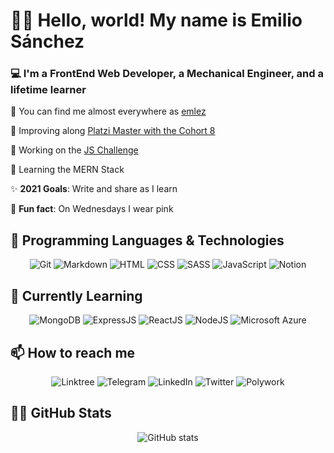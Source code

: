 # 👋🏼 Hello, world! My name is Emilio Sánchez

### 💻 I'm a FrontEnd Web Developer, a Mechanical Engineer, and a lifetime learner

🔗 You can find me almost everywhere as [emlez][linktree]

💚 Improving along [Platzi Master with the Cohort 8][platzi]

💛 Working on the [JS Challenge][js-challenge]

🔰 Learning the MERN Stack

✨ **2021 Goals**: Write and share as I learn

👚 **Fun fact**: On Wednesdays I wear pink

## 👾 Programming Languages & Technologies

<p align="center">
  <img src="https://img.shields.io/badge/Git-F05032?style=for-the-badge&logo=git&logoColor=white" alt="Git" />
  <img src="https://img.shields.io/badge/Markdown-000000?style=for-the-badge&logo=markdown&logoColor=white" alt="Markdown" />
  <img src="https://img.shields.io/badge/HTML5-E34F26?style=for-the-badge&logo=html5&logoColor=white" alt="HTML" />
  <img src="https://img.shields.io/badge/CSS3-1572B6?style=for-the-badge&logo=css3&logoColor=white" alt="CSS" />
  <img src="https://img.shields.io/badge/Sass-CC6699?style=for-the-badge&logo=sass&logoColor=white" alt="SASS" />
  <img src="https://img.shields.io/badge/JavaScript-323330?style=for-the-badge&logo=javascript&logoColor=F7DF1E" alt="JavaScript" />
  <img src="https://img.shields.io/badge/Notion-000000?style=for-the-badge&logo=notion&logoColor=white" alt="Notion" />
</p>

## 🚀 Currently Learning

<p align="center">
  <img src="https://img.shields.io/badge/MongoDB-white?style=for-the-badge&logo=mongodb&logoColor=4EA94B" alt="MongoDB" />
  <img src="https://img.shields.io/badge/Express.js-000000?style=for-the-badge&logo=express&logoColor=white" alt="ExpressJS" />
  <img src="https://img.shields.io/badge/React-20232A?style=for-the-badge&logo=react&logoColor=61DAFB" alt="ReactJS" />
  <img src="https://img.shields.io/badge/Node.js-339933?style=for-the-badge&logo=nodedotjs&logoColor=white" alt="NodeJS" />
  <img src="https://img.shields.io/badge/microsoft%20azure-0089D6?style=for-the-badge&logo=microsoft-azure&logoColor=white" alt="Microsoft Azure" />
</p>

## 📫 How to reach me

<p align="center">
  <img src="https://img.shields.io/badge/linktree-39E09B?style=for-the-badge&logo=linktree&logoColor=white" alt="Linktree" />
  <img src="https://img.shields.io/badge/Telegram-2CA5E0?style=for-the-badge&logo=telegram&logoColor=white" alt="Telegram" />
  <img src="https://img.shields.io/badge/LinkedIn-0077B5?style=for-the-badge&logo=linkedin&logoColor=white" alt="LinkedIn" />
  <img src="https://img.shields.io/badge/Twitter-1DA1F2?style=for-the-badge&logo=twitter&logoColor=white" alt="Twitter" />
  <img src="https://img.shields.io/badge/polywork-543DE0?style=for-the-badge&logo=polywork&logoColor=white" alt="Polywork" />
</p>

## 🐙🐱 GitHub Stats

<p align="center">
  <img src="https://github-readme-stats-emlez.vercel.app/api?username=emlez&hide=issues&show_icons=true&theme=tokyonight" alt="GitHub stats" />
</p>

[js-challenge]: https://platzi.com/p/emlez/curso/2503-jschallenge-fase1/diploma/detalle/
[linkedin]: https://www.linkedin.com/in/emlez/
[linktree]: https://linktr.ee/emlezdev/
[platzi]: https://platzi.com/p/emlez/
[polywork]: https://www.polywork.com/emlez/
[telegram]: https://t.me/emlezdev/
[twitter]: https://twitter.com/emlezdev/
